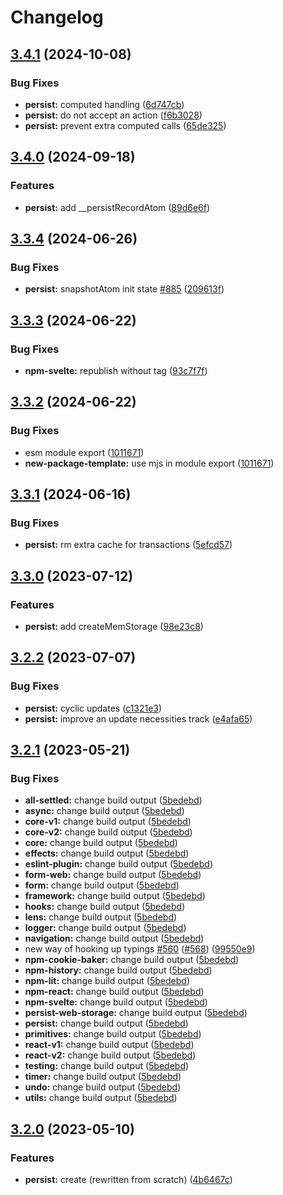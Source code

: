 # Changelog

## [3.4.1](https://github.com/artalar/reatom/compare/persist-v3.4.0...persist-v3.4.1) (2024-10-08)

### Bug Fixes

- **persist:** computed handling ([6d747cb](https://github.com/artalar/reatom/commit/6d747cb07a3f857876abdb39afa91e8d9a36f4f0))
- **persist:** do not accept an action ([f6b3028](https://github.com/artalar/reatom/commit/f6b3028982bec514158ce85474f116627ada3ab2))
- **persist:** prevent extra computed calls ([65de325](https://github.com/artalar/reatom/commit/65de32501fa22841747069f6056f0d37c43b4ec4))

## [3.4.0](https://github.com/artalar/reatom/compare/persist-v3.3.4...persist-v3.4.0) (2024-09-18)

### Features

- **persist:** add \_\_persistRecordAtom ([89d6e6f](https://github.com/artalar/reatom/commit/89d6e6f98587c45bc5c77f241298ffd16f340489))

## [3.3.4](https://github.com/artalar/reatom/compare/persist-v3.3.3...persist-v3.3.4) (2024-06-26)

### Bug Fixes

- **persist:** snapshotAtom init state [#885](https://github.com/artalar/reatom/issues/885) ([209613f](https://github.com/artalar/reatom/commit/209613f425ee06e5cd81ebddb84b25accb1c5861))

## [3.3.3](https://github.com/artalar/reatom/compare/persist-v3.3.2...persist-v3.3.3) (2024-06-22)

### Bug Fixes

- **npm-svelte:** republish without tag ([93c7f7f](https://github.com/artalar/reatom/commit/93c7f7f5ec58247b1b3aec854cd83b0a0ecd6a6c))

## [3.3.2](https://github.com/artalar/reatom/compare/persist-v3.3.1...persist-v3.3.2) (2024-06-22)

### Bug Fixes

- esm module export ([1011671](https://github.com/artalar/reatom/commit/10116719dd92d8102352a39e4ed772b8173d8668))
- **new-package-template:** use mjs in module export ([1011671](https://github.com/artalar/reatom/commit/10116719dd92d8102352a39e4ed772b8173d8668))

## [3.3.1](https://github.com/artalar/reatom/compare/persist-v3.3.0...persist-v3.3.1) (2024-06-16)

### Bug Fixes

- **persist:** rm extra cache for transactions ([5efcd57](https://github.com/artalar/reatom/commit/5efcd5746e9e208e46b0b6b6692b823d950bc1b6))

## [3.3.0](https://github.com/artalar/reatom/compare/persist-v3.2.2...persist-v3.3.0) (2023-07-12)

### Features

- **persist:** add createMemStorage ([98e23c8](https://github.com/artalar/reatom/commit/98e23c89cc56a18be7f2252b6f9e0b90abe4cbc0))

## [3.2.2](https://github.com/artalar/reatom/compare/persist-v3.2.1...persist-v3.2.2) (2023-07-07)

### Bug Fixes

- **persist:** cyclic updates ([c1321e3](https://github.com/artalar/reatom/commit/c1321e34cb9893ed5c8041d8e2c3c51c73bb80b6))
- **persist:** improve an update necessities track ([e4afa65](https://github.com/artalar/reatom/commit/e4afa6528becc333c97cffac5550621b4525cb81))

## [3.2.1](https://github.com/artalar/reatom/compare/persist-v3.2.0...persist-v3.2.1) (2023-05-21)

### Bug Fixes

- **all-settled:** change build output ([5bedebd](https://github.com/artalar/reatom/commit/5bedebda3a1ee92850d10f767686303b8ec2ba0e))
- **async:** change build output ([5bedebd](https://github.com/artalar/reatom/commit/5bedebda3a1ee92850d10f767686303b8ec2ba0e))
- **core-v1:** change build output ([5bedebd](https://github.com/artalar/reatom/commit/5bedebda3a1ee92850d10f767686303b8ec2ba0e))
- **core-v2:** change build output ([5bedebd](https://github.com/artalar/reatom/commit/5bedebda3a1ee92850d10f767686303b8ec2ba0e))
- **core:** change build output ([5bedebd](https://github.com/artalar/reatom/commit/5bedebda3a1ee92850d10f767686303b8ec2ba0e))
- **effects:** change build output ([5bedebd](https://github.com/artalar/reatom/commit/5bedebda3a1ee92850d10f767686303b8ec2ba0e))
- **eslint-plugin:** change build output ([5bedebd](https://github.com/artalar/reatom/commit/5bedebda3a1ee92850d10f767686303b8ec2ba0e))
- **form-web:** change build output ([5bedebd](https://github.com/artalar/reatom/commit/5bedebda3a1ee92850d10f767686303b8ec2ba0e))
- **form:** change build output ([5bedebd](https://github.com/artalar/reatom/commit/5bedebda3a1ee92850d10f767686303b8ec2ba0e))
- **framework:** change build output ([5bedebd](https://github.com/artalar/reatom/commit/5bedebda3a1ee92850d10f767686303b8ec2ba0e))
- **hooks:** change build output ([5bedebd](https://github.com/artalar/reatom/commit/5bedebda3a1ee92850d10f767686303b8ec2ba0e))
- **lens:** change build output ([5bedebd](https://github.com/artalar/reatom/commit/5bedebda3a1ee92850d10f767686303b8ec2ba0e))
- **logger:** change build output ([5bedebd](https://github.com/artalar/reatom/commit/5bedebda3a1ee92850d10f767686303b8ec2ba0e))
- **navigation:** change build output ([5bedebd](https://github.com/artalar/reatom/commit/5bedebda3a1ee92850d10f767686303b8ec2ba0e))
- new way of hooking up typings [#560](https://github.com/artalar/reatom/issues/560) ([#568](https://github.com/artalar/reatom/issues/568)) ([99550e9](https://github.com/artalar/reatom/commit/99550e98c34df7efd8431282a868a0483bed5dc8))
- **npm-cookie-baker:** change build output ([5bedebd](https://github.com/artalar/reatom/commit/5bedebda3a1ee92850d10f767686303b8ec2ba0e))
- **npm-history:** change build output ([5bedebd](https://github.com/artalar/reatom/commit/5bedebda3a1ee92850d10f767686303b8ec2ba0e))
- **npm-lit:** change build output ([5bedebd](https://github.com/artalar/reatom/commit/5bedebda3a1ee92850d10f767686303b8ec2ba0e))
- **npm-react:** change build output ([5bedebd](https://github.com/artalar/reatom/commit/5bedebda3a1ee92850d10f767686303b8ec2ba0e))
- **npm-svelte:** change build output ([5bedebd](https://github.com/artalar/reatom/commit/5bedebda3a1ee92850d10f767686303b8ec2ba0e))
- **persist-web-storage:** change build output ([5bedebd](https://github.com/artalar/reatom/commit/5bedebda3a1ee92850d10f767686303b8ec2ba0e))
- **persist:** change build output ([5bedebd](https://github.com/artalar/reatom/commit/5bedebda3a1ee92850d10f767686303b8ec2ba0e))
- **primitives:** change build output ([5bedebd](https://github.com/artalar/reatom/commit/5bedebda3a1ee92850d10f767686303b8ec2ba0e))
- **react-v1:** change build output ([5bedebd](https://github.com/artalar/reatom/commit/5bedebda3a1ee92850d10f767686303b8ec2ba0e))
- **react-v2:** change build output ([5bedebd](https://github.com/artalar/reatom/commit/5bedebda3a1ee92850d10f767686303b8ec2ba0e))
- **testing:** change build output ([5bedebd](https://github.com/artalar/reatom/commit/5bedebda3a1ee92850d10f767686303b8ec2ba0e))
- **timer:** change build output ([5bedebd](https://github.com/artalar/reatom/commit/5bedebda3a1ee92850d10f767686303b8ec2ba0e))
- **undo:** change build output ([5bedebd](https://github.com/artalar/reatom/commit/5bedebda3a1ee92850d10f767686303b8ec2ba0e))
- **utils:** change build output ([5bedebd](https://github.com/artalar/reatom/commit/5bedebda3a1ee92850d10f767686303b8ec2ba0e))

## [3.2.0](https://github.com/artalar/reatom/compare/persist-v3.1.0...persist-v3.2.0) (2023-05-10)

### Features

- **persist:** create (rewritten from scratch) ([4b6467c](https://github.com/artalar/reatom/commit/4b6467cf12c84a9c802997090b52f3ff361488e1))

